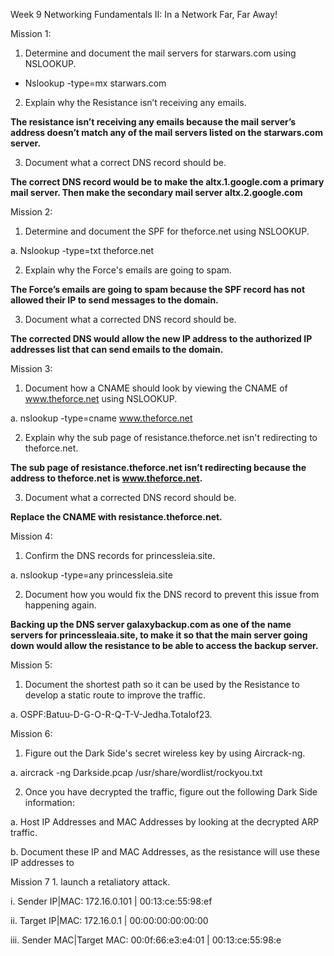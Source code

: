 Week 9 Networking Fundamentals II: In a Network Far, Far Away!

Mission 1:
1. Determine and document the mail servers for starwars.com using NSLOOKUP.
- Nslookup -type=mx starwars.com


2. Explain why the Resistance isn’t receiving any emails.

**The resistance isn’t receiving any emails because the mail server’s address doesn’t match any of the mail servers listed on the starwars.com server.**

3. Document what a correct DNS record should be.

**The correct DNS record would be to make the altx.1.google.com a primary mail server. Then make the secondary mail server altx.2.google.com**

Mission 2:

1. Determine and document the SPF for theforce.net using NSLOOKUP.

a. Nslookup -type=txt theforce.net

2. Explain why the Force's emails are going to spam.

**The Force’s emails are going to spam because the SPF record has not allowed their IP to send messages to the domain.**

3. Document what a corrected DNS record should be.

**The corrected DNS would allow the new IP address to the authorized IP addresses list that can send emails to the domain.**

Mission 3:

1. Document how a CNAME should look by viewing the CNAME of www.theforce.net using NSLOOKUP.

a. nslookup -type=cname www.theforce.net

2. Explain why the sub page of resistance.theforce.net isn't redirecting to theforce.net.

**The sub page of resistance.theforce.net isn’t redirecting because the address to theforce.net is www.theforce.net.**

3. Document what a corrected DNS record should be.

**Replace the CNAME with resistance.theforce.net.**

Mission 4:

1. Confirm the DNS records for princessleia.site.

a. nslookup -type=any princessleia.site

2. Document how you would fix the DNS record to prevent this issue from happening again. 

**Backing up the DNS server galaxybackup.com as one of the name servers for princessleaia.site, to make it so that the main server going down would allow the resistance to be able to access the backup server.**

Mission 5:

1. Document the shortest path so it can be used by the Resistance to develop a static route to
improve the traffic.

a. OSPF:Batuu-D-G-O-R-Q-T-V-Jedha.Totalof23.

Mission 6:

1. Figure out the Dark Side's secret wireless key by using Aircrack-ng.

a. aircrack -ng Darkside.pcap /usr/share/wordlist/rockyou.txt


2. Once you have decrypted the traffic, figure out the following Dark Side information:

a. Host IP Addresses and MAC Addresses by looking at the decrypted ARP traffic.

b. Document these IP and MAC Addresses, as the resistance will use these IP addresses to

Mission 7 1.
launch a retaliatory attack.

i. Sender IP|MAC: 172.16.0.101 | 00:13:ce:55:98:ef

ii. Target IP|MAC: 172.16.0.1 | 00:00:00:00:00:00

iii. Sender MAC|Target MAC: 00:0f:66:e3:e4:01 | 00:13:ce:55:98:e